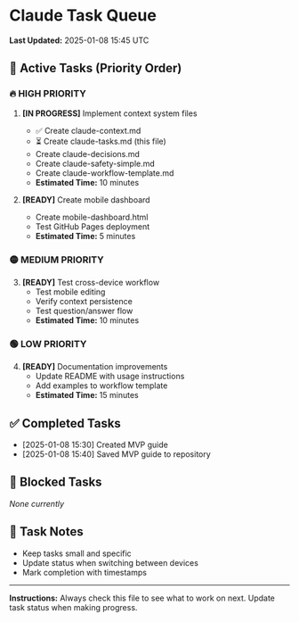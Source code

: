 # Claude Task Queue

**Last Updated:** 2025-01-08 15:45 UTC

## 🎯 Active Tasks (Priority Order)

### 🔥 HIGH PRIORITY
1. **[IN PROGRESS]** Implement context system files
   - ✅ Create claude-context.md
   - ⏳ Create claude-tasks.md (this file)
   - Create claude-decisions.md
   - Create claude-safety-simple.md
   - Create claude-workflow-template.md
   - **Estimated Time:** 10 minutes

2. **[READY]** Create mobile dashboard
   - Create mobile-dashboard.html
   - Test GitHub Pages deployment
   - **Estimated Time:** 5 minutes

### 🟡 MEDIUM PRIORITY  
3. **[READY]** Test cross-device workflow
   - Test mobile editing
   - Verify context persistence
   - Test question/answer flow
   - **Estimated Time:** 10 minutes

### 🟢 LOW PRIORITY
4. **[READY]** Documentation improvements
   - Update README with usage instructions
   - Add examples to workflow template
   - **Estimated Time:** 15 minutes

## ✅ Completed Tasks
- [2025-01-08 15:30] Created MVP guide
- [2025-01-08 15:40] Saved MVP guide to repository

## 🚫 Blocked Tasks
*None currently*

## 📝 Task Notes
- Keep tasks small and specific
- Update status when switching between devices
- Mark completion with timestamps

---
**Instructions:** Always check this file to see what to work on next. Update task status when making progress.